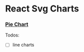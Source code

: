 # React Svg Charts

### [Pie Chart](https://github.com/kaansey/svg-charts-react/blob/master/src/charts/PieChart/README.md)

Todos:

- [ ] line charts
